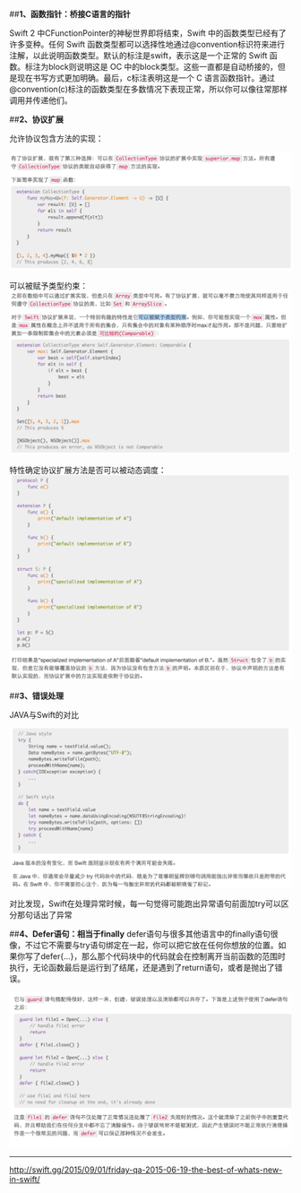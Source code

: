 ##**1、函数指针：桥接C语言的指针**

Swift 2 中CFunctionPointer的神秘世界即将结束，Swift 中的函数类型已经有了许多变种。任何 Swift 函数类型都可以选择性地通过@convention标识符来进行注解，以此说明函数类型。默认的标注是swift，表示这是一个正常的 Swift 函数。标注为block则说明这是 OC 中的block类型。这些一直都是自动桥接的，但是现在书写方式更加明确。最后，c标注表明这是一个 C 语言函数指针。通过@convention(c)标注的函数类型在多数情况下表现正常，所以你可以像往常那样调用并传递他们。

##**2、协议扩展**

允许协议包含方法的实现：

![](resources/53B965E29704765C0B9900321426EC9B.jpg)

可以被赋予类型约束：![](resources/A0C360BE4DCE3982E6B21F84A6F8C6DB.jpg)

特性确定协议扩展方法是否可以被动态调度：![](resources/1F4390336F376F613522F47257F9536B.jpg)

##**3、错误处理**

JAVA与Swift的对比

![](resources/41F421D324420354A1103FFDBA031435.jpg)

对比发现，Swift在处理异常时候，每一句觉得可能跑出异常语句前面加try可以区分那句话出了异常

##**4、Defer语句：相当于finally**
defer语句与很多其他语言中的finally语句很像，不过它不需要与try语句绑定在一起，你可以把它放在任何你想放的位置。如果你写了defer{…}，那么那个代码块中的代码就会在控制离开当前函数的范围时执行，无论函数最后是运行到了结尾，还是遇到了return语句，或者是抛出了错误。

![](resources/0720A1AAE4F250F4CC61C4ABB3D2192F.jpg)

---

<http://swift.gg/2015/09/01/friday-qa-2015-06-19-the-best-of-whats-new-in-swift/>